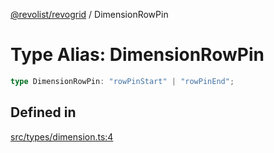 [@revolist/revogrid](README.md) / DimensionRowPin

# Type Alias: DimensionRowPin

```ts
type DimensionRowPin: "rowPinStart" | "rowPinEnd";
```

## Defined in

[src/types/dimension.ts:4](https://github.com/revolist/revogrid/blob/a84fead7f1878a976ea465cbf9b4f0472345b7b1/src/types/dimension.ts#L4)
